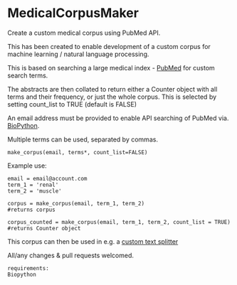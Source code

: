 # MedicalCorpusMaker
Create a custom medical corpus using PubMed API.

This has been created to enable development of a custom corpus for machine learning / natural language processing. 

This is based on searching a large medical index - [PubMed](https://www.ncbi.nlm.nih.gov/pubmed) for custom search terms.

The abstracts are then collated to return either a Counter object with all terms and their frequency, or just the whole corpus. This is selected by setting count_list to TRUE (default is FALSE)

An email address must be provided to enable API searching of PubMed via. [BioPython](https://biopython.org/DIST/docs/api/Bio.Entrez-module.html).

Multiple terms can be used, separated by commas.

```
make_corpus(email, terms*, count_list=FALSE)
```

Example use:

```
email = email@account.com
term_1 = 'renal'
term_2 = 'muscle'

corpus = make_corpus(email, term_1, term_2)
#returns corpus 

corpus_counted = make_corpus(email, term_1, term_2, count_list = TRUE)
#returns Counter object

```

This corpus can then be used in e.g. a [custom text splitter](https://stackoverflow.com/questions/38125281/split-sentence-without-space-in-python-nltk)

All/any changes & pull requests welcomed. 

```
requirements:
Biopython

```
